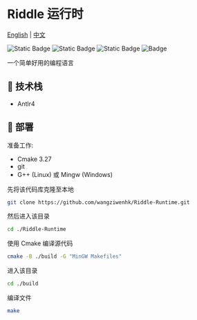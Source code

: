 # Riddle 运行时

[English](README.md) | [中文](README-cn.md)

![Static Badge](https://img.shields.io/badge/cpp-17-green)
![Static Badge](https://img.shields.io/badge/Cmake-3.27-green)
![Static Badge](https://img.shields.io/badge/Antlr-4.13.1-green)
![Badge](https://badgen.net/github/stars/wangziwenhk/Riddle-Runtime)

一个简单好用的编程语言

## :wrench: 技术栈

- Antlr4

## 🚀 部署

准备工作:

- Cmake 3.27
- git
- G++ (Linux) 或 Mingw (Windows)

先将该代码库克隆至本地

```bash
git clone https://github.com/wangziwenhk/Riddle-Runtime.git
```

然后进入该目录

```bash
cd ./Riddle-Runtime
```

使用 Cmake 编译源代码

```bash
cmake -B ./build -G "MinGW Makefiles"
```

进入该目录

```bash
cd ./build
```

编译文件

```bash
make
```

